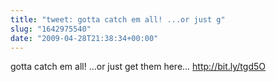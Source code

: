 ```yaml
---
title: "tweet: gotta catch em all! ...or just g"
slug: "1642975540"
date: "2009-04-28T21:38:34+00:00"
---
```

gotta catch em all! ...or just get them here... http://bit.ly/tgd5O